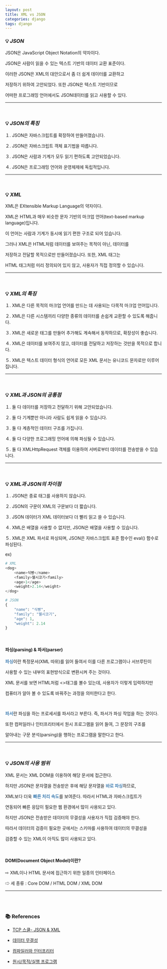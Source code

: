 ```yaml
---
layout: post
title: XML vs JSON
categories: django
tags: django
---
```


### 💡 ***JSON***

JSON은 JavaScript Object Notation의 약자이다.

JSON은 사람이 읽을 수 있는 텍스트 기반의 데이터 교환 표준이다.

이러한 JSON은 XML의 대안으로서 좀 더 쉽게 데이터를 교환하고 

저장하기 위하여 고안되었다. 또한 JSON은 텍스트 기반이므로 

어떠한 프로그래밍 언어에서도 JSON데이터를 읽고 사용할 수 있다.

---

<br>

### 💡 ***JSON의 특징***

１. JSON은 자바스크립트를 확장하여 만들어졌습니다.

２. JSON은 자바스크립트 객체 표기법을 따릅니다.

３. JSON은 사람과 기계가 모두 읽기 편하도록 고안되었습니다.

４. JSON은 프로그래밍 언어와 운영체제에 독립적입니다.

---

<br>

### 💡 ***XML***

XML은 EXtensible Markup Language의 약자이다.

XML은 HTML과 매우 비슷한 문자 기반의 마크업 언어(text-based markup language)입니다.

이 언어는 사람과 기계가 동시에 읽기 편한 구조로 되어 있습니다.

그러나 XML은 HTML처럼 데이터를 보여주는 목적이 아닌, 데이터를 

저장하고 전달할 목적으로만 만들어졌습니다. 또한, XML 태그는 

HTML 태그처럼 미리 정의되어 있지 않고, 사용자가 직접 정의할 수 있습니다.

---

<br>

### 💡 ***XML의 특징***

１. XML은 다른 목적의 마크업 언어를 만드는 데 사용되는 다목적 마크업 언어입니다.

２. XML은 다른 시스템끼리 다양한 종류의 데이터를 손쉽게 교환할 수 있도록 해줍니다.

３. XML은 새로운 태그를 만들어 추가해도 계속해서 동작하므로, 확장성이 좋습니다.

４. XML은 데이터를 보여주지 않고, 데이터를 전달하고 저장하는 것만을 목적으로 합니다.

５. XML은 텍스트 데이터 형식의 언어로 모든 XML 문서는 유니코드 문자로만 이루어집니다.

---

<br>

### 💡 ***XML과 JSON의 공통점***

１. 둘 다 데이터를 저장하고 전달하기 위해 고안되었습니다.

２. 둘 다 기계뿐만 아니라 사람도 쉽게 읽을 수 있습니다.

３. 둘 다 계층적인 데이터 구조를 가집니다.

４. 둘 다 다양한 프로그래밍 언어에 의해 파싱될 수 있습니다.

５. 둘 다 XMLHttpRequest 객체를 이용하여 서버로부터 데이터를 전송받을 수 있습니다.

---

<br>

### 💡 ***XML과 JSON의 차이점***

１. JSON은 종료 태그를 사용하지 않습니다.

２. JSON의 구문이 XML의 구문보다 더 짧습니다.

３. JSON 데이터가 XML 데이터보다 더 빨리 읽고 쓸 수 있습니다.

４. XML은 배열을 사용할 수 없지만, JSON은 배열을 사용할 수 있습니다.

５. XML은 XML 파서로 파싱되며, JSON은 자바스크립트 표준 함수인 eval() 함수로 파싱된다.

ex)

```python
# XML
<dog>
    <name>식빵</name>
    <family>웰시코기<family>
    <age>1</age>
    <weight>2.14</weight>
</dog>

# JSON
{
    "name": "식빵",
    "family": "웰시코기",
    "age": 1,
    "weight": 2.14
}
```

<br>

#### 파싱(parsing) & 파서(parser)

<span style="color:#4682B4">**파싱**</span>이란 특정문서(XML 따위)를 읽어 들여서 이를 다른 프로그램이나 서브루틴이 

사용할 수 있는 내부의  표현방식으로 변환시켜 주는 것이다.

XML 문서를 보면 HTML처럼 <>태그를 볼수 있는데, 사용자가 이렇게 입력하지만 

컴퓨터가 알아 볼 수 있도록 바꿔주는 과정을 의미한다고 한다.

<br>

<span style="color:#4682B4">**파서**</span>란 파싱을 하는 프로세서를 파서라고 부른다. 즉, 파서가 파싱 작업을 하는 것이다.

또한 컴퍼일러나 인터프리터에서 원시 프로그램을 읽어 들여, 그 문장의 구조를 

알아내는 구문 분석(parsing)을 행하는 프로그램을 말한다고 한다.

---

<br>

### 💡 ***JSON의 사용 범위***

XML 문서는 XML DOM을 이용하여 해당 문서에 접근한다.

하지만 JSON은 문자열을 전송받은 후에 해당 문자열을 <span style="color:#4682B4">**바로 파싱**</span>하므로, 

XML보다 더욱 <span style="color:#4682B4">**빠른 처리 속도**</span>를 보여준다. 따라서 HTML과 자바스크립트가

연동되어 빠른 응답이 필요한 웹 환경에서 많이 사용되고 있다.

하지만 JSON은 전송받은 데이터의 무결성을 사용자가 직접 검증해야 한다.

따라서 데이터의 검증이 필요한 곳에서는 스키마를 사용하여 데이터의 무결성을

검증할 수 있는 XML이 아직도 많이 사용되고 있다.

<br>

#### DOM(Document Object Model)이란?

⇨ XML이나 HTML 문서에 접근하기 위한 일종의 인터페이스

⇨ 세 종류 : Core DOM / HTML DOM / XML DOM 

---

<br>

<br>

### 📚 References

- [TCP 스쿨- JSON & XML](http://tcpschool.com/json/json_intro_xml)

- [데이터 무결성](https://untitledtblog.tistory.com/123)

- [컴파일러와 인터프리터](https://coding-factory.tistory.com/303)

- [원시/목적/실행 프로그램](https://nyhya.tistory.com/173)
